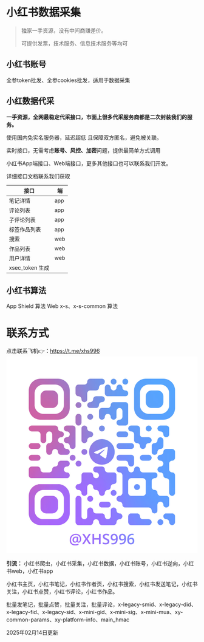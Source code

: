 # 小红书数据采集

> 独家一手资源，没有中间商赚差价。
> 
> 可提供发票，技术服务、信息技术服务等均可

## 小红书账号
全参token批发、全参cookies批发，适用于数据采集

## 小红数据代采
**一手资源，全网最稳定代采接口，市面上很多代采服务商都是二次封装我们的服务。**

使用国内免实名服务器，延迟超低 且保障双方匿名，避免被关联。

实时接口，无需考虑**账号、风控、加密**问题，提供最简单方式调用

小红书App端接口、Web端接口，更多其他接口也可以联系我们开发。

详细接口文档联系我们获取

| **接口**        | **端** |
| --------------- | ------ |
| 笔记详情        | app    |
| 评论列表        | app    |
| 子评论列表      | app    |
| 标签作品列表    | app    |
| 搜索            | web    |
| 作品列表        | web    |
| 用户详情        | web    |
| xsec_token 生成 |        |


## 小红书算法
App Shield 算法
Web x-s、x-s-common 算法

# 联系方式

点击联系飞机👉：https://t.me/xhs996
![tg](https://github.com/xhs996/xhs_spider/blob/main/tg.jpg)

**引流：** 小红书爬虫，小红书采集，小红书数据，小红书账号，小红书逆向，小红书web，小红书app

小红书主页，小红书笔记，小红书作者页，小红书搜索，小红书发送笔记，小红书关注，小红书点赞，小红书评论，小红书作品。

批量发笔记，批量点赞，批量关注，批量评论，x-legacy-smid、x-legacy-did、x-legacy-fid、x-legacy-sid、x-mini-gid、x-mini-sig、x-mini-mua、xy-common-params、xy-platform-info、main_hmac

2025年02月14日更新
